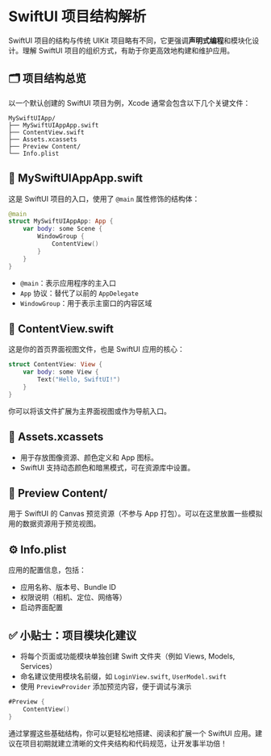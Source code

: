 # SwiftUI 项目结构解析

SwiftUI 项目的结构与传统 UIKit 项目略有不同，它更强调**声明式编程**和模块化设计。理解 SwiftUI 项目的组织方式，有助于你更高效地构建和维护应用。

## 🗂 项目结构总览

以一个默认创建的 SwiftUI 项目为例，Xcode 通常会包含以下几个关键文件：

```
MySwiftUIApp/
├── MySwiftUIAppApp.swift
├── ContentView.swift
├── Assets.xcassets
├── Preview Content/
└── Info.plist
```

## 📄 MySwiftUIAppApp.swift

这是 SwiftUI 项目的入口，使用了 `@main` 属性修饰的结构体：

```swift
@main
struct MySwiftUIAppApp: App {
    var body: some Scene {
        WindowGroup {
            ContentView()
        }
    }
}
```

- `@main`：表示应用程序的主入口
- `App` 协议：替代了以前的 `AppDelegate`
- `WindowGroup`：用于表示主窗口的内容区域

## 📄 ContentView.swift

这是你的首页界面视图文件，也是 SwiftUI 应用的核心：

```swift
struct ContentView: View {
    var body: some View {
        Text("Hello, SwiftUI!")
    }
}
```

你可以将该文件扩展为主界面视图或作为导航入口。

## 🎨 Assets.xcassets

- 用于存放图像资源、颜色定义和 App 图标。
- SwiftUI 支持动态颜色和暗黑模式，可在资源库中设置。

## 📁 Preview Content/

用于 SwiftUI 的 Canvas 预览资源（不参与 App 打包）。可以在这里放置一些模拟用的数据资源用于预览视图。

## ⚙️ Info.plist

应用的配置信息，包括：

- 应用名称、版本号、Bundle ID
- 权限说明（相机、定位、网络等）
- 启动界面配置

## ✅ 小贴士：项目模块化建议

- 将每个页面或功能模块单独创建 Swift 文件夹（例如 Views, Models, Services）
- 命名建议使用模块名前缀，如 `LoginView.swift`, `UserModel.swift`
- 使用 `PreviewProvider` 添加预览内容，便于调试与演示

```swift
#Preview {
    ContentView()
}
```

通过掌握这些基础结构，你可以更轻松地搭建、阅读和扩展一个 SwiftUI 应用。建议在项目初期就建立清晰的文件夹结构和代码规范，让开发事半功倍！
